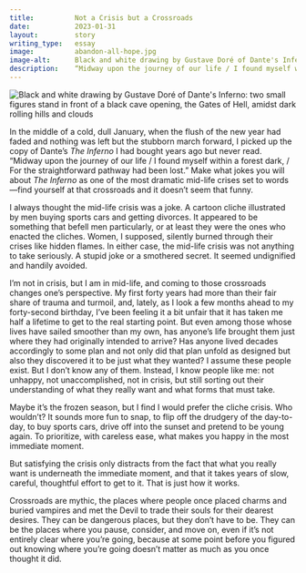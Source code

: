 ```yaml
---
title:          Not a Crisis but a Crossroads
date:           2023-01-31
layout:         story
writing_type:   essay
image:          abandon-all-hope.jpg
image-alt:      Black and white drawing by Gustave Doré of Dante's Inferno: two small figures stand in front of a black cave opening, the Gates of Hell, amidst dark rolling hills and clouds
description:    “Midway upon the journey of our life / I found myself within a forest dark, / For the straightforward pathway had been lost.”
---
```


<div><img alt="Black and white drawing by Gustave Doré of Dante's Inferno: two small figures stand in front of a black cave opening, the Gates of Hell, amidst dark rolling hills and clouds" src="{{ site.baseurl }}/images/abandon-all-hope.jpg" /></div>

In the middle of a cold, dull January, when the flush of the new year had faded and nothing was left but the stubborn march forward, I picked up the copy of Dante’s _The Inferno_ I had bought years ago but never read. “Midway upon the journey of our life / I found myself within a forest dark, / For the straightforward pathway had been lost.” Make what jokes you will about _The Inferno_ as one of the most dramatic mid-life crises set to words—find yourself at that crossroads and it doesn’t seem that funny.

I always thought the mid-life crisis was a joke. A cartoon cliche illustrated by men buying sports cars and getting divorces. It appeared to be something that befell men particularly, or at least they were the ones who enacted the cliches. Women, I supposed, silently burned through their crises like hidden flames. In either case, the mid-life crisis was not anything to take seriously. A stupid joke or a smothered secret. It seemed undignified and handily avoided.

I’m not in crisis, but I am in mid-life, and coming to those crossroads changes one’s perspective. My first forty years had more than their fair share of trauma and turmoil, and, lately, as I look a few months ahead to my forty-second birthday, I’ve been feeling it a bit unfair that it has taken me half a lifetime to get to the real starting point. But even among those whose lives have sailed smoother than my own, has anyone’s life brought them just where they had originally intended to arrive? Has anyone lived decades accordingly to some plan and not only did that plan unfold as designed but also they discovered it to be just what they wanted? I assume these people exist. But I don’t know any of them. Instead, I know people like me: not unhappy, not unaccomplished, not in crisis, but still sorting out their understanding of what they really want and what forms that must take.

Maybe it’s the frozen season, but I find I would prefer the cliche crisis. Who wouldn’t? It sounds more fun to snap, to flip off the drudgery of the day-to-day, to buy sports cars, drive off into the sunset and pretend to be young again. To prioritize, with careless ease, what makes you happy in the most immediate moment.

But satisfying the crisis only distracts from the fact that what you really want is underneath the immediate moment, and that it takes years of slow, careful, thoughtful effort to get to it. That is just how it works.

Crossroads are mythic, the places where people once placed charms and buried vampires and met the Devil to trade their souls for their dearest desires. They can be dangerous places, but they don’t have to be. They can be the places where you pause, consider, and move on, even if it’s not entirely clear where you’re going, because at some point before you figured out knowing where you’re going doesn’t matter as much as you once thought it did.

